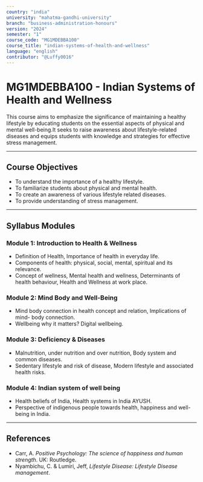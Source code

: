 ```yaml
---
country: "india"
university: "mahatma-gandhi-university"
branch: "business-administration-honours"
version: "2024"
semester: "1"
course_code: "MG1MDEBBA100"
course_title: "indian-systems-of-health-and-wellness"
language: "english"
contributor: "@Luffy0016"
---
```

# MG1MDEBBA100 - Indian Systems of Health and Wellness

This course aims to emphasize the significance of maintaining a healthy lifestyle by educating students on the essential aspects of physical and mental well-being.It seeks to raise awareness about lifestyle-related diseases and equips students with knowledge and strategies for effective stress management. 

---
## Course Objectives

* To understand the importance of a healthy lifestyle. 
* To familiarize students about physical and mental health.
* To create an awareness of various lifestyle related diseases.
* To provide understanding of stress management.

---
## Syllabus Modules

### Module 1: Introduction to Health & Wellness
* Definition of Health, Importance of health in everyday life.
* Components of health: physical, social, mental, spiritual and its relevance.
* Concept of wellness, Mental health and wellness, Determinants of health behaviour, Health and Wellness at work place.

### Module 2: Mind Body and Well-Being
* Mind body connection in health concept and relation, Implications of mind- body connection. 
* Wellbeing why it matters? Digital wellbeing.

### Module 3: Deficiency & Diseases
* Malnutrition, under nutrition and over nutrition, Body system and common diseases. 
* Sedentary lifestyle and risk of disease, Modern lifestyle and associated health risks. 

### Module 4: Indian system of well being
* Health beliefs of India, Health systems in India AYUSH. 
* Perspective of indigenous people towards health, happiness and well-being in India.

---
## References
* Carr, A. *Positive Psychology: The science of happiness and human strength*. UK: Routledge. 
*  Nyambichu, C. & Lumiri, Jeff, *Lifestyle Disease: Lifestyle Disease management*.